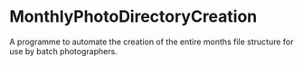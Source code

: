 # MonthlyPhotoDirectoryCreation
A programme to automate the creation of the entire months file structure for use by batch photographers.   

